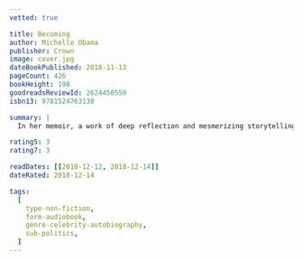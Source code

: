 ```yaml
---
vetted: true

title: Becoming
author: Michelle Obama
publisher: Crown
image: cover.jpg
dateBookPublished: 2018-11-13
pageCount: 426
bookHeight: 198
goodreadsReviewId: 2624450550
isbn13: 9781524763138

summary: |
  In her memoir, a work of deep reflection and mesmerizing storytelling, Michelle Obama invites readers into her world, chronicling the experiences that have shaped her - from her childhood on the South Side of Chicago to her years as an executive balancing the demands of motherhood and work, to her time spent at the world's most famous address. With unerring honesty and lively wit, she describes her triumphs and her disappointments, both public and private, telling her full story as she has lived it - in her own words and on her own terms.

rating5: 3
rating7: 3

readDates: [[2018-12-12, 2018-12-14]]
dateRated: 2018-12-14

tags:
  [
    type-non-fiction,
    form-audiobook,
    genre-celebrity-autobiography,
    sub-politics,
  ]
---
```

